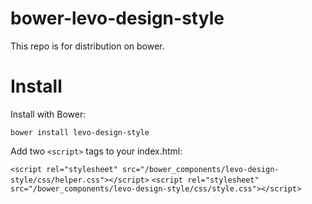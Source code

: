 # bower-levo-design-style
This repo is for distribution on bower.



# Install

Install with Bower:

  ```bower install levo-design-style```

Add two ```<script>``` tags to your index.html:

  ```<script rel="stylesheet" src="/bower_components/levo-design-style/css/helper.css"></script>```
  ```<script rel="stylesheet" src="/bower_components/levo-design-style/css/style.css"></script>```




